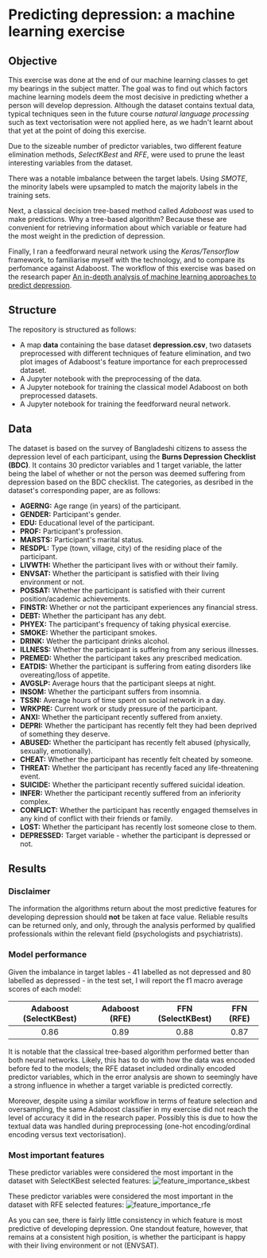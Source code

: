 # Predicting depression: a machine learning exercise
## Objective
This exercise was done at the end of our machine learning classes to get my bearings in the subject matter. The goal was to find out which factors machine learning models deem the most decisive in predicting whether a person will develop depression. Although the dataset contains textual data, typical techniques seen in the future course _natural language processing_ such as text vectorisation were not applied here, as we hadn't learnt about that yet at the point of doing this exercise.

Due to the sizeable number of predictor variables, two different feature elimination methods, _SelectKBest_ and _RFE_, were used to prune the least interesting variables from the dataset.

There was a notable imbalance between the target labels. Using _SMOTE_, the minority labels were upsampled to match the majority labels in the training sets.

Next, a classical decision tree-based method called _Adaboost_ was used to make predictions. Why a tree-based algorithm? Because these are convenient for retrieving information about which variable or feature had the most weight in the prediction of depression.

Finally, I ran a feedforward neural network using the _Keras/Tensorflow_ framework, to familiarise myself with the technology, and to compare its perfomance against Adaboost. The workflow of this exercise was based on the research paper [An in-depth analysis of machine learning approaches to predict depression](https://www.sciencedirect.com/science/article/pii/S2666518221000310).

## Structure
The repository is structured as follows:
* A map **data** containing the base dataset **depression.csv**, two datasets preprocessed with different techniques of feature elimination, and two plot images of Adaboost's feature importance for each preprocessed dataset.
* A Jupyter notebook with the preprocessing of the data.
* A Jupyter notebook for training the classical model Adaboost on both preprocessed datasets.
* A Jupyter notebook for training the feedforward neural network. 

## Data
The dataset is based on the survey of Bangladeshi citizens to assess the depression level of each participant, using the **Burns Depression Checklist (BDC)**. It contains 30 predictor variables and 1 target variable, the latter being the label of whether or not the person was deemed suffering from depression based on the BDC checklist. The categories, as desribed in the dataset's corresponding paper, are as follows:
* **AGERNG:** Age range (in years) of the participant.
* **GENDER:** Participant's gender.
* **EDU:** Educational level of the participant.
* **PROF:** Participant's profession.
* **MARSTS:** Participant's marital status.
* **RESDPL:** Type (town, village, city) of the residing place of the participant.
* **LIVWTH:** Whether the participant lives with or without their family.
* **ENVSAT:** Whether the participant is satisfied with their living environment or not.
* **POSSAT:** Whether the participant is satisfied with their current position/academic achievements.
* **FINSTR:** Whether or not the participant experiences any financial stress.
* **DEBT:** Whether the participant has any debt.
* **PHYEX:** The participant's frequency of taking physical exercise.
* **SMOKE:** Whether the participant smokes.
* **DRINK:** Wether the participant drinks alcohol.
* **ILLNESS:** Whether the participant is suffering from any serious illnesses.
* **PREMED:** Whether the participant takes any prescribed medication.
* **EATDIS:** Whether the participant is suffering from eating disorders like overeating/loss of appetite.
* **AVGSLP:** Average hours that the participant sleeps at night.
* **INSOM:** Whether the participant suffers from insomnia.
* **TSSN:** Average hours of time spent on social network in a day.
* **WRKPRE:** Current work or study pressure of the participant.
* **ANXI:** Whether the participant recently suffered from anxiety.
* **DEPRI:** Whether the participant has recently felt they had been deprived of something they deserve.
* **ABUSED:** Whether the participant has recently felt abused (physically, sexually, emotionally).
* **CHEAT:** Whether the participant has recently felt cheated by someone.
* **THREAT:** Whether the participant has recently faced any life-threatening event.
* **SUICIDE:** Whether the participant recently suffered suicidal ideation.
* **INFER:** Whether the participant recently suffered from an inferiority complex.
* **CONFLICT:** Whether the participant has recently engaged themselves in any kind of conflict with their friends or family.
* **LOST:** Whether the participant has recently lost someone close to them.
* **DEPRESSED:** Target variable - whether the participant is depressed or not.

## Results
### Disclaimer
The information the algorithms return about the most predictive features for developing depression should **not** be taken at face value. Reliable results can be returned only, and only, through the analysis performed by qualified professionals within the relevant field (psychologists and psychiatrists).

### Model performance
Given the imbalance in target lables - 41 labelled as not depressed and 80 labelled as depressed - in the test set, I will report the f1 macro average scores of each model:


| Adaboost (SelectKBest)| Adaboost (RFE) | FFN (SelectKBest)  |  FFN (RFE) |
| :---: | :---: | :---: | :---: |
| 0.86  | 0.89 | 0.88  | 0.87 |

It is notable that the classical tree-based algorithm performed better than both neural networks. Likely, this has to do with how the data was encoded before fed to the models; the RFE dataset included ordinally encoded predictor variables, which in the error analysis are shown to seemingly have a strong influence in whether a target variable is predicted correctly.

Moreover, despite using a similar workflow in terms of feature selection and oversampling, the same Adaboost classifier in my exercise did not reach the level of accuracy it did in the research paper. Possibly this is due to how the textual data was handled during preprocessing (one-hot encoding/ordinal encoding versus text vectorisation).

### Most important features

These predictor variables were considered the most important in the dataset with SelectKBest selected features:
![feature_importance_skbest](https://github.com/jeroenvansweeveldt/predicting_depression-machine_learning_exercise/assets/98675155/6298da21-5453-4614-970e-8a0f5c8911b6)

These predictor variables were considered the most important in the dataset with RFE selected features:
![feature_importance_rfe](https://github.com/jeroenvansweeveldt/predicting_depression-machine_learning_exercise/assets/98675155/4c0678ce-5e54-4d4d-ad63-19cc48d54171)

As you can see, there is fairly little consistency in which feature is most predictive of developing depression. One standout feature, however, that remains at a consistent high position, is whether the participant is happy with their living environment or not (ENVSAT).
